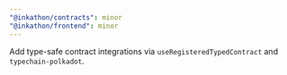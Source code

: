 ```yaml
---
"@inkathon/contracts": minor
"@inkathon/frontend": minor
---
```


Add type-safe contract integrations via `useRegisteredTypedContract` and `typechain-polkadot`.

